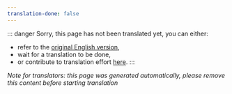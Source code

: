 ```yaml
---
translation-done: false
---
```

::: danger
Sorry, this page has not been translated yet, you can either:
- refer to the [original English version](<..\..\..\de\mapping\advanced-audio.md>),
- wait for a translation to be done,
- or contribute to translation effort [here](https://github.com/bsmg/wiki).
:::

_Note for translators: this page was generated automatically, please remove this content before starting translation_
